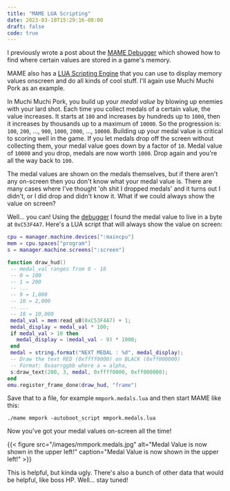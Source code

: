 ```yaml
---
title: "MAME LUA Scripting"
date: 2023-03-10T15:29:16-08:00
draft: false
code: true
---
```


I previously wrote a post about the [MAME Debugger](/posts/mame-debugger-intro/) which showed how to find where certain values are stored in a game's memory.

MAME also has a [LUA Scripting Engine](https://docs.mamedev.org/techspecs/luaengine.html) that you can use to display memory values onscreen and do all kinds of cool stuff. I'll again use Muchi Muchi Pork as an example.

In Muchi Muchi Pork, you build up your *medal value* by blowing up enemies with your lard shot. Each time you collect medals of a certain value, the value increases. It starts at `100` and increases by hundreds up to `1000`, then it increases by thousands up to a maximum of `10000`. So the progression is: `100`, `200`, ..., `900`, `1000`, `2000`, ..., `10000`. Building up your medal value is critical to scoring well in the game. If you let medals drop off the screen without collecting them, your medal value goes down by a factor of `10`. Medal value of `10000` and you drop, medals are now worth `1000`. Drop again and you're all the way back to `100`.

The medal values are shown on the medals themselves, but if there aren't any on-screen then you don't know what your medal value is. There are many cases where I've thought 'oh shit I dropped medals' and it turns out I didn't, or I did drop and didn't know it. What if we could always show the value on screen?

Well... you can! Using the [debugger](/posts/mame-debugger-intro/) I found the medal value to live in a byte at `0xC53F4A7`. Here's a LUA script that will always show the value on screen:

```lua
cpu = manager.machine.devices[":maincpu"]
mem = cpu.spaces["program"]
s = manager.machine.screens[":screen"]

function draw_hud()
 -- medal_val ranges from 0 - 18
 -- 0 = 100
 -- 1 = 200
 -- ...
 -- 9 = 1,000
 -- 10 = 2,000
 -- ...
 -- 18 = 10,000
 medal_val = mem:read_u8(0xC53F4A7) + 1;
 medal_display = medal_val * 100;
 if medal_val > 10 then
   medal_display = (medal_val - 9) * 1000;
 end
 medal = string.format("NEXT MEDAL : %d", medal_display);
 -- Draw the text RED (0xffff0000) on BLACK (0xff000000)
 -- Format: 0xaarrggbb where a = alpha,
 s:draw_text(200, 3, medal, 0xffff0000, 0xff000000);
end
emu.register_frame_done(draw_hud, "frame")
```

Save that to a file, for example `mmpork.medals.lua` and then start MAME like this:

```text
./mame mmpork -autoboot_script mmpork.medals.lua
```

Now you've got your medal values on-screen all the time!

{{< figure src="/images/mmpork.medals.jpg" alt="Medal Value is now shown in the upper left!" caption="Medal Value is now shown in the upper left!" >}}

This is helpful, but kinda ugly. There's also a bunch of other data that would be helpful, like boss HP. Well... stay tuned!
